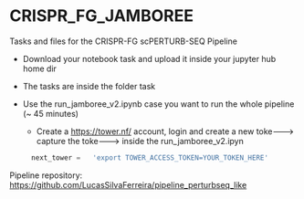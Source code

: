 # CRISPR_FG_JAMBOREE
Tasks and files for the CRISPR-FG scPERTURB-SEQ Pipeline

- Download your notebook task and upload it inside your jupyter hub home dir


- The tasks are inside the folder task




- Use the run_jamboree_v2.ipynb case you want to run the whole pipeline (~ 45 minutes)
    - Create a https://tower.nf/ account, login and create a new toke---> capture the toke---> inside the run_jamboree_v2.ipyn 
    ```python
      next_tower =   'export TOWER_ACCESS_TOKEN=YOUR_TOKEN_HERE'
    ```


Pipeline repository:
https://github.com/LucasSilvaFerreira/pipeline_perturbseq_like


